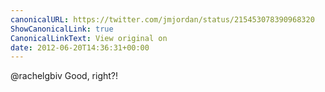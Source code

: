 ```yaml
---
canonicalURL: https://twitter.com/jmjordan/status/215453078390968320
ShowCanonicalLink: true
CanonicalLinkText: View original on
date: 2012-06-20T14:36:31+00:00
---
```

@rachelgbiv Good, right?!